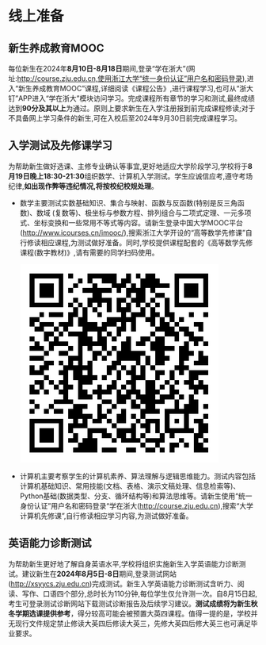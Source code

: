 # 线上准备

## 新生养成教育MOOC

每位新生在2024年**8月10日-8月18日**期间,登录“学在浙大”(网址:http://course.zju.edu.cn,使用浙江大学“统一身份认证”用户名和密码登录),进入“新生养成教育MOOC”课程,详细阅读《课程公告》,进行课程学习,也可从“浙大钉”APP进入“学在浙大”模块访问学习。完成课程所有章节的学习和测试,最终成绩达到**90分及其以上**为通过。原则上要求新生在入学注册报到前完成课程修读;对于不具备网上学习条件的新生,可在入校后至2024年9月30日前完成课程学习。

## 入学测试及先修课学习

为帮助新生做好选课、主修专业确认等事宜,更好地适应大学阶段学习,学校将于**8月19日晚上18:30-21:30**组织数学、计算机入学测试。学生应诚信应考,遵守考场纪律,**如出现作弊等违纪情况,将按校纪校规处理**。

- 数学主要测试实数基础知识、集合与映射、函数与反函数(特别是反三角函数)、数域 (复数等)、极坐标与参数方程、排列组合与二项式定理、一元多项式、坐标变换和一些常用不等式等内容。请新生登录中国大学MOOC平台(http://www.icourses.cn/imooc/),搜索浙江大学开设的“高等数学先修课”自行修读相应课程,为测试做好准备。同时,学校提供课程配套的《高等数学先修课程(数字教材)》,请有需要的同学扫码使用。

  ![](../assets/prelearn_book.png)
- 计算机主要考察学生的计算机素养、算法理解与逻辑思维能力。测试内容包括计算机基础知识、常用技能(文档、表格、演示文稿处理、信息检索等)、Python基础(数据类型、分支、循环结构等)和算法思维等。请新生使用“统一身份认证”用户名和密码登录“学在浙大(http://course.zju.edu.cn),搜索“大学计算机先修课”,自行修读相应学习内容,为测试做好准备。

## 英语能力诊断测试

为帮助新生更好地了解自身英语水平,学校将组织实施新生入学英语能力诊断测试。建议新生在**2024年8月5日-8日**期间,登录测试网站(http://xsyycs.zju.edu.cn)完成测试。新生入学英语能力诊断测试含听力、阅读、写作、口语四个部分,总时长为110分钟,每位学生仅允许测一次。自8月15日起,考生可登录测试诊断网站下载测试诊断报告及后续学习建议。**测试成绩将为新生秋冬学期选课提供参考**，得分较高可能会被预置大英四课程。值得一提的是，学校并无现行文件规定禁止修读大英四后修读大英三，先修大英四后修大英三也可满足毕业要求。
